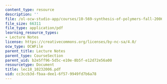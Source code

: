 ```yaml
---
content_type: resource
description: ''
file: /ol-ocw-studio-app/courses/10-569-synthesis-of-polymers-fall-2006/cc3ccb3dfbaadee16f579949fd7b6a78_lec18_10232006.pdf
file_size: 66311
file_type: application/pdf
learning_resource_types:
- Lecture Notes
license: https://creativecommons.org/licenses/by-nc-sa/4.0/
ocw_type: OCWFile
parent_title: Lecture Notes
parent_type: CourseSection
parent_uid: b2e5ff96-5d5c-e10e-8b5f-e12d72e56a00
resourcetype: Document
title: lec18_10232006.pdf
uid: cc3ccb3d-fbaa-dee1-6f57-9949fd7b6a78
---
```

